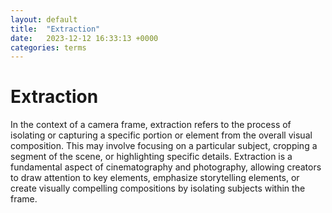 ```yaml
---
layout: default
title:  "Extraction"
date:   2023-12-12 16:33:13 +0000
categories: terms
---
```



# Extraction

In the context of a camera frame, extraction refers to the process of isolating or capturing a specific portion or element from the overall visual composition. This may involve focusing on a particular subject, cropping a segment of the scene, or highlighting specific details. Extraction is a fundamental aspect of cinematography and photography, allowing creators to draw attention to key elements, emphasize storytelling elements, or create visually compelling compositions by isolating subjects within the frame. 